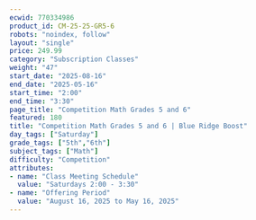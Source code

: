 ```yaml
---
ecwid: 770334986
product_id: CM-25-25-GR5-6
robots: "noindex, follow"
layout: "single"
price: 249.99
category: "Subscription Classes"
weight: "47"
start_date: "2025-08-16"
end_date: "2025-05-16"
start_time: "2:00"
end_time: "3:30"
page_title: "Competition Math Grades 5 and 6"
featured: 180
title: "Competition Math Grades 5 and 6 | Blue Ridge Boost"
day_tags: ["Saturday"]
grade_tags: ["5th","6th"]
subject_tags: ["Math"]
difficulty: "Competition"
attributes:
- name: "Class Meeting Schedule"
  value: "Saturdays 2:00 - 3:30"
- name: "Offering Period"
  value: "August 16, 2025 to May 16, 2025"
---
```

